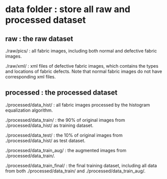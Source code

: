 # data folder : store all raw and processed dataset

## raw : the raw dataset
./raw/pics/ : all fabric images, including both normal and defective fabric images.  

./raw/xml/ : xml files of defective fabric images, which contains the types and locations of fabric defects. Note that normal fabric images do not have corresponding xml files.

## processed : the processed dataset
./processed/data_hist/ : all fabric images processed by the histogram equalization algorithm.  

./processed/data_train/ : the 90% of original images from ./processed/data_hist/ as training dataset.  

./processed/data_test/ : the 10% of original images from ./processed/data_hist/ as test dataset.  

./processed/data_train_aug/ : the augmented images from ./processed/data_train/.  

./processed/data_train_final/ : the final training dataset, including all data from both ./processed/data_train/ and ./processed/data_train_aug/.  
